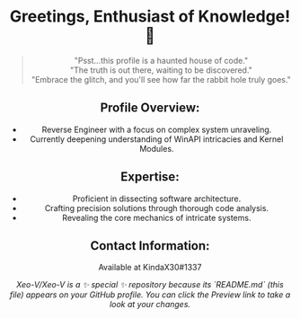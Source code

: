 <div align="center">
  <h1>Greetings, Enthusiast of Knowledge! 👋</h1>
  
  <blockquote>
    <p>"Psst...this profile is a haunted house of code."<br>
    "The truth is out there, waiting to be discovered."<br>
    "Embrace the glitch, and you'll see how far the rabbit hole truly goes."</p>
  </blockquote>
  
  <h2>Profile Overview:</h2>
  <ul>
    <li>Reverse Engineer with a focus on complex system unraveling.</li>
    <li>Currently deepening understanding of WinAPI intricacies and Kernel Modules.</li>
  </ul>
  
  <h2>Expertise:</h2>
  <ul>
    <li>Proficient in dissecting software architecture.</li>
    <li>Crafting precision solutions through thorough code analysis.</li>
    <li>Revealing the core mechanics of intricate systems.</li>
  </ul>
  
  <h2>Contact Information:</h2>
  <p>Available at KindaX30#1337</p>
  
  <p>
    <em>Xeo-V/Xeo-V is a ✨ special ✨ repository because its `README.md` (this file) appears on your GitHub profile.
    You can click the Preview link to take a look at your changes.</em>
  </p>
</div>
